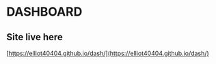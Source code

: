# DASHBOARD

## Site live here
[https://elliot40404.github.io/dash/](https://elliot40404.github.io/dash/)